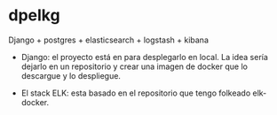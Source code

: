 # dpelkg
Django + postgres + elasticsearch + logstash + kibana 

- Django: el proyecto está en para desplegarlo en local. La idea sería dejarlo 
en un repositorio y crear una imagen de docker que lo descargue y lo despliegue.

- El stack ELK: esta basado en el repositorio que tengo folkeado elk-docker.
